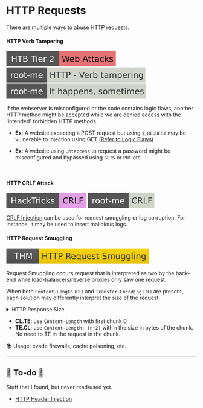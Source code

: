 # HTTP Requests

There are multiple ways to abuse HTTP requests.

<div class="row row-cols-lg-2"><div>

#### HTTP Verb Tampering

[![web_attacks](../../../../_badges/htb/web_attacks.svg)](https://academy.hackthebox.com/course/preview/web-attacks)
[![http_verb_tampering](../../../../_badges/rootme/web_server/http_verb_tampering.svg)](https://www.root-me.org/en/Challenges/Web-Server/HTTP-verb-tampering)
[![it_happens_sometimes](../../../../_badges/rootme/realist/it_happens_sometimes.svg)](https://www.root-me.org/en/Challenges/Realist/It-happens-sometimes-93)

If the webserver is misconfigured or the code contains logic flaws, another HTTP method might be accepted while we are denied access with the 'intended' forbidden HTTP methods.

* **Ex**: A website expecting a POST request but using `$_REQUEST` may be vulnerable to injection using GET ([Refer to Logic Flaws](/cybersecurity/red-team/s2.discovery/techniques/websites/logic_flaws.md#php-_request-logic-flaw))

* **Ex**: A website using `.htaccess` to request a password might be misconfigured and bypassed using `GETS` or `PUT` etc.

<br>

#### HTTP CRLF Attack

[![crlf](../../../../_badges/hacktricks/crlf.svg)](https://book.hacktricks.xyz/pentesting-web/crlf-0d-0a)
[![crlf](../../../../_badges/rootme/web_server/crlf.svg)](https://www.root-me.org/en/Challenges/Web-Server/CRLF)

[CRLF Injection](https://en.wikipedia.org/wiki/HTTP_response_splitting) can be used for request smuggling or log corruption. For instance, it may be used to  insert malicious logs.
</div><div>

#### HTTP Request Smuggling

[![httprequestsmuggling](../../../../_badges/thm/httprequestsmuggling.svg)](https://tryhackme.com/r/room/httprequestsmuggling)

Request Smuggling occurs request that is interpreted as two by the back-end while load-balancers/reverse proxies only saw one request.

When both `Content-Length` <small>(CL)</small> and `Transfer-Encoding` <small>(TE)</small> are present, each solution may differently interpret the size of the request.

<details class="details-n">
<summary>HTTP Response Size</summary>

* `Content-Length`: size of the request in bytes
* `Transfer-Encoding: chunked`: request split in chunks

```text!
...
Transfer-Encoding: chunked
    
e              // size of data
Hello, World!  // data (13+1 bytes for \n)
0              // end
```
</details>

* **CL.TE**: use `Content-Length` with first chunk 0
* **TE.CL**: use `Content-Length: (n+2)` with `n` the size in bytes of the chunk. No need to TE in the request in the chunk.

📚 Usage: evade firewalls, cache poisoning, etc.
</div></div>

<hr class="sep-both">

## 👻 To-do 👻

Stuff that I found, but never read/used yet.

<div class="row row-cols-lg-2"><div>

* [HTTP Header Injection](https://en.wikipedia.org/wiki/HTTP_header_injection)
</div><div>
</div></div>